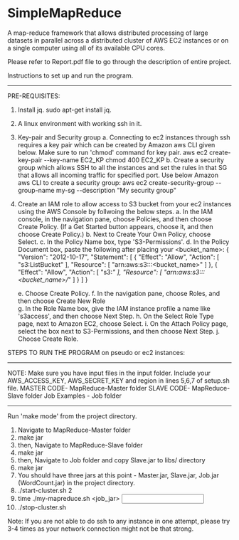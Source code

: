# SimpleMapReduce
A map-reduce framework that allows distributed processing of large datasets in parallel across a distributed cluster of AWS EC2
instances or on a single computer using all of its available CPU cores.

Please refer to Report.pdf file to go through the description of entire project.

Instructions to set up and run the program.

*********************************************************************
PRE-REQUISITES:

1. Install jq. 
	sudo apt-get install jq.

2. A linux environment with working ssh in it.

3. Key-pair and Security group
a. Connecting to ec2 instances through ssh requires a key pair which can be created by Amazon aws CLI given below. Make sure to run 'chmod' command for key pair.
		aws ec2 create-key-pair --key-name EC2_KP chmod 400 EC2_KP
		b. Create a security group which allows SSH to all the instances and set the rules in that SG that allows all incoming traffic for specified port. Use below Amazon aws CLI to create a security group:
		aws ec2 create-security-group --group-name my-sg --description "My security group"
	
4. Create an IAM role to allow access to S3 bucket from your ec2 instances using the AWS Console by follwoing the below steps.
	a. In the IAM console, in the navigation pane, choose Policies, and then choose Create Policy. (If a Get Started button appears, choose it, and then choose Create Policy.)
	b. Next to Create Your Own Policy, choose Select.
	c. In the Policy Name box, type 'S3-Permissions'.
	d. In the Policy Document box, paste the following after placing your <bucket_name>:
	{
	    "Version": "2012-10-17",
	    "Statement": [
		{
		    "Effect": "Allow",
		    "Action": [
		        "s3:ListBucket"
		    ],
		    "Resource": [
		        "arn:aws:s3:::<bucket_name>"
		    ]
		},
		{
		    "Effect": "Allow",
		    "Action": [
		        "s3:*"
		    ],
		    "Resource": [
		        "arn:aws:s3:::<bucket_name>/*"
		    ]
		}
	    ]
	}

	e. Choose Create Policy.
	f. In the navigation pane, choose Roles, and then choose Create New Role	
	g. In the Role Name box, give the IAM instance profile a name like 's3access', and then choose Next Step.
	h. On the Select Role Type page, next to Amazon EC2, choose Select.
	i. On the Attach Policy page, select the box next to S3-Permissions, and then choose Next Step.
	j. Choose Create Role.


STEPS TO RUN THE PROGRAM on pseudo or ec2 instances:
*****************************************************************************************
NOTE: Make sure you have input files in the input folder.
      Include your AWS_ACCESS_KEY, AWS_SECRET_KEY and region in lines 5,6,7 of setup.sh file.
      MASTER CODE- MapReduce-Master folder
      SLAVE CODE- MapReduce-Slave folder
      Job Examples - Job folder
*******************************************************************************************

Run 'make mode' from the project directory. 
1) Navigate to MapReduce-Master folder
2) make jar
3) then, Navigate to MapReduce-Slave folder
4) make jar
5) then, Navigate to Job folder and copy Slave.jar to libs/ directory
6) make jar
7) You should have three jars at this point - Master.jar, Slave.jar, Job.jar (WordCount.jar) in the project directory.
8) ./start-cluster.sh 2 
9) time ./my-mapreduce.sh <job_jar> <input> <output> <mode>
10) ./stop-cluster.sh


Note: If you are not able to do ssh to any instance in one attempt, please try 3-4 times as your network connection might not be that strong.

